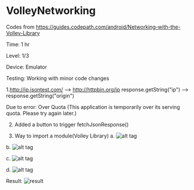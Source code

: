 # VolleyNetworking
Codes from https://guides.codepath.com/android/Networking-with-the-Volley-Library

Time: 1 hr

Level: 1/3

Device: Emulator

Testing: Working with minor code changes

1.http://ip.jsontest.com/ --> http://httpbin.org/ip 
response.getString("ip") --> response.getString("origin")

Due to error: Over Quota (This application is temporarily over its serving quota. Please try again later.)

2. Added a button to trigger fetchJsonResponse()

3. Way to import a module(Volley Library)
a.
![alt tag](https://cloud.githubusercontent.com/assets/11301947/9505022/c12b079e-4bf4-11e5-8a75-70c6d07864e7.jpg)

b. 
![alt tag](https://cloud.githubusercontent.com/assets/11301947/9505027/c6c6c396-4bf4-11e5-928d-47109d5ee483.jpg)

c.
![alt tag](https://cloud.githubusercontent.com/assets/11301947/9505030/c9411d1a-4bf4-11e5-823a-01d694a29443.jpg)

d.
![alt tag](https://cloud.githubusercontent.com/assets/11301947/9505033/cb146a16-4bf4-11e5-9a48-66d7b634c482.jpg)

Result:
![result](https://cloud.githubusercontent.com/assets/11301947/9505066/fbc52f24-4bf4-11e5-8813-5827108b5781.jpg)



